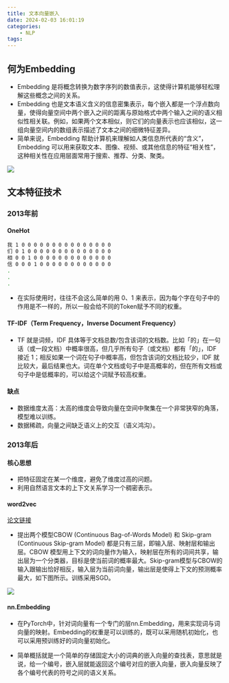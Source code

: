 ```yaml
---
title: 文本向量嵌入
date: 2024-02-03 16:01:19
categories:
    - NLP
tags:
---
```


## 何为Embedding

- Embedding 是将概念转换为数字序列的数值表示，这使得计算机能够轻松理解这些概念之间的关系。
- Embedding 也是文本语义含义的信息密集表示，每个嵌入都是一个浮点数向量，使得向量空间中两个嵌入之间的距离与原始格式中两个输入之间的语义相似性相关联。例如，如果两个文本相似，则它们的向量表示也应该相似，这一组向量空间内的数组表示描述了文本之间的细微特征差异。
- 简单来说，Embedding 帮助计算机来理解如人类信息所代表的“含义”，Embedding 可以用来获取文本、图像、视频、或其他信息的特征“相关性”，这种相关性在应用层面常用于搜索、推荐、分类、聚类。

![](/img/note/202402041352.png)

## 文本特征技术

### 2013年前

#### OneHot

``` bash
我 1 0 0 0 0 0 0 0 0 0 0 0 0 0 0 0
们 0 1 0 0 0 0 0 0 0 0 0 0 0 0 0 0
相 0 0 1 0 0 0 0 0 0 0 0 0 0 0 0 0
信 0 0 0 1 0 0 0 0 0 0 0 0 0 0 0 0
.
.
.
```

- 在实际使用时，往往不会这么简单的用 0、1 来表示，因为每个字在句子中的作用是不一样的，所以一般会给不同的Token赋予不同的权重。

#### TF-IDF（Term Frequency，Inverse Document Frequency）

- TF 就是词频，IDF 具体等于文档总数/包含该词的文档数。比如「的」在一句话（或一段文档）中概率很高，但几乎所有句子（或文档）都有「的」，IDF 接近 1；相反如果一个词在句子中概率高，但包含该词的文档比较少，IDF 就比较大，最后结果也大。词在单个文档或句子中是高概率的，但在所有文档或句子中是低概率的，可以给这个词赋予较高权重。

#### 缺点

- 数据维度太高：太高的维度会导致向量在空间中聚集在一个非常狭窄的角落，模型难以训练。
- 数据稀疏，向量之间缺乏语义上的交互（语义鸿沟）。


### 2013年后

#### 核心思想

- 把特征固定在某一个维度，避免了维度过高的问题。
- 利用自然语言文本的上下文关系学习一个稠密表示。

#### word2vec

[论文链接](https://arxiv.org/pdf/1301.3781.pdf)

- 提出两个模型CBOW (Continuous Bag-of-Words Model) 和 Skip-gram (Continuous Skip-gram Model) 都是只有三层，即输入层、映射层和输出层。CBOW 模型用上下文的词向量作为输入，映射层在所有的词间共享，输出层为一个分类器，目标是使当前词的概率最大。Skip-gram模型与CBOW的输入跟输出恰好相反，输入层为当前词向量，输出层是使得上下文的预测概率最大，如下图所示。训练采用SGD。

![](/img/note/202402041122.png)


#### nn.Embedding

- 在PyTorch中，针对词向量有一个专门的层nn.Embedding，用来实现词与词向量的映射。Embedding的权重是可以训练的，既可以采用随机初始化，也可以采用预训练好的词向量初始化。

- 简单概括就是一个简单的存储固定大小的词典的嵌入向量的查找表，意思就是说，给一个编号，嵌入层就能返回这个编号对应的嵌入向量，嵌入向量反映了各个编号代表的符号之间的语义关系。






